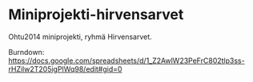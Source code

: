 Miniprojekti-hirvensarvet
=========================

Ohtu2014 miniprojekti, ryhmä Hirvensarvet.

Burndown: https://docs.google.com/spreadsheets/d/1_Z2AwlW23PeFrC802tlp3ss-rHZilw2T205igPIWq98/edit#gid=0


